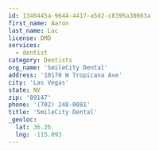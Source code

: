 ```yaml
---
id: 1346445a-9644-4417-a5d2-c8395a30083a
first_name: Aaron
last_name: Lac
license: DMD
services:
  - dentist
category: Dentists
org_name: 'SmileCity Dental'
address: '10170 W Tropicana Ave'
city: 'Las Vegas'
state: NV
zip: '89147'
phone: '(702) 248-0081'
title: 'SmileCity Dental'
_geoloc:
  lat: 36.26
  lng: -115.093
---
```

